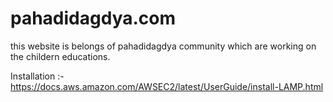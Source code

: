 # pahadidagdya.com
this website is belongs of pahadidagdya community  which are working on the childern educations.


Installation :- https://docs.aws.amazon.com/AWSEC2/latest/UserGuide/install-LAMP.html
